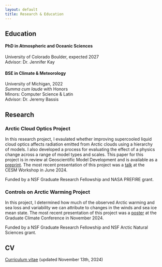 ```yaml
---
layout: default
title: Research & Education
---
```

## Education

#### PhD in Atmospheric and Oceanic Sciences
University of Colorado Boulder, expected 2027        
Advisor: Dr. Jennifer Kay

#### BSE in Climate & Meteorology
University of Michigan, 2022        
_Summa cum laude_ with Honors        
Minors: Computer Science & Latin           
Advisor: Dr. Jeremy Bassis

## Research
### Arctic Cloud Optics Project
In this research project, I evaulated whether improving supercooled liquid cloud optics affects radiation emitted from Arctic clouds using a hierarchy of models. I also developed a process for evaluating the effect of a physics change across a range of model types and scales. This paper for this project is in review at Geoscientific Model Development and is available as a [preprint](
https://doi.org/10.5194/egusphere-2024-2043). The most recent presentation of this project was a [talk](https://www.youtube.com/live/6ECGPNW9Ufw?si=gjIZCSEgPW2tJzXp&t=18708) at the CESM Workshop in June 2024.

Funded by a NSF Graduate Research Fellowship and NASA PREFIRE grant.

### Controls on Arctic Warming Project
In this project, I determined how much of the observed Arctic warming and sea loss and variability we can attribute to changes in the winds and sea ice mean state. The most recent presentation of this project was a [poster](/assets/pdfs/GCC2024_Poster.pdf) at the Graduate Climate Conference in November 2024.

Funded by a NSF Graduate Research Fellowship and NSF Arctic Natural Sciences grant.

## CV
[Curriculum vitae](/assets/pdfs/Gilbert_CV_06132024.pdf) (updated November 13th, 2024)
